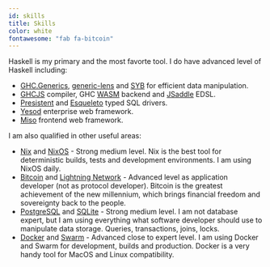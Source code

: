 ```yaml
---
id: skills
title: Skills
color: white
fontawesome: "fab fa-bitcoin"
---
```


<p class="padding-left">Haskell is my primary and the most favorte tool. I do have advanced level of Haskell including:</p>

- [GHC.Generics](https://wiki.haskell.org/GHC.Generics), [generic-lens](https://hackage.haskell.org/package/generic-lens) and [SYB](https://hackage.haskell.org/package/syb) for efficient data manipulation.
- [GHCJS](https://github.com/ghcjs/ghcjs) compiler, GHC [WASM](https://ghc.gitlab.haskell.org/ghc/doc/users_guide/wasm.html) backend and [JSaddle](https://hackage.haskell.org/package/jsaddle) EDSL.
- [Presistent](https://hackage.haskell.org/package/persistent) and [Esqueleto](https://hackage.haskell.org/package/esqueleto) typed SQL drivers.
- [Yesod](https://www.yesodweb.com/) enterprise web framework.
- [Miso](https://haskell-miso.org/) frontend web framework.

<p class="padding-left">I am also qualified in other useful areas:</p>

- [Nix](https://nixos.org/) and [NixOS](https://nixos.org/) - Strong medium level. Nix is the best tool for deterministic builds, tests and development environments. I am using NixOS daily.
- [Bitcoin](https://bitcoin.org/en/) and [Lightning Network](https://lightning.network/) - Advanced level as application developer (not as protocol developer). Bitcoin is the greatest achievement of the new millennium, which brings financial freedom and sovereignty back to the people.
- [PostgreSQL](https://www.postgresql.org/) and [SQLite](https://sqlite.org/) - Strong medium level. I am not database expert, but I am using everything what software developer should use to manipulate data storage. Queries, transactions, joins, locks.
- [Docker](https://www.docker.com/) and [Swarm](https://docs.docker.com/engine/swarm/) - Advanced close to expert level. I am using Docker and Swarm for development, builds and production. Docker is a very handy tool for MacOS and Linux compatibility.

